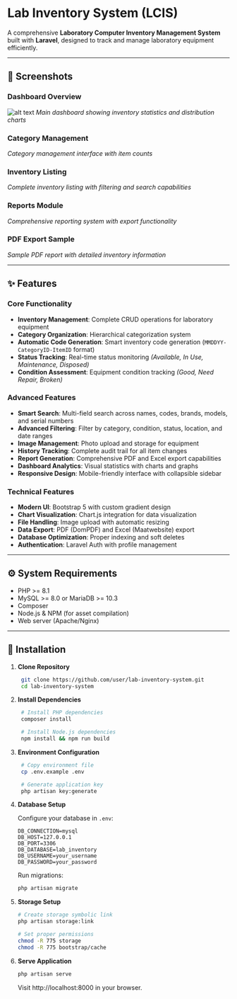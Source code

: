 # Lab Inventory System (LCIS)

A comprehensive **Laboratory Computer Inventory Management System** built with **Laravel**, designed to track and manage laboratory equipment efficiently.

---

## 📸 Screenshots

### Dashboard Overview
![alt text](?raw=true)
*Main dashboard showing inventory statistics and distribution charts*

### Category Management
*Category management interface with item counts*

### Inventory Listing
*Complete inventory listing with filtering and search capabilities*

### Reports Module
*Comprehensive reporting system with export functionality*

### PDF Export Sample
*Sample PDF report with detailed inventory information*

---

## ✨ Features

### Core Functionality
- **Inventory Management**: Complete CRUD operations for laboratory equipment  
- **Category Organization**: Hierarchical categorization system  
- **Automatic Code Generation**: Smart inventory code generation (`MMDDYY-CategoryID-ItemID` format)  
- **Status Tracking**: Real-time status monitoring *(Available, In Use, Maintenance, Disposed)*  
- **Condition Assessment**: Equipment condition tracking *(Good, Need Repair, Broken)*  

### Advanced Features
- **Smart Search**: Multi-field search across names, codes, brands, models, and serial numbers  
- **Advanced Filtering**: Filter by category, condition, status, location, and date ranges  
- **Image Management**: Photo upload and storage for equipment  
- **History Tracking**: Complete audit trail for all item changes  
- **Report Generation**: Comprehensive PDF and Excel export capabilities  
- **Dashboard Analytics**: Visual statistics with charts and graphs  
- **Responsive Design**: Mobile-friendly interface with collapsible sidebar  

### Technical Features
- **Modern UI**: Bootstrap 5 with custom gradient design  
- **Chart Visualization**: Chart.js integration for data visualization  
- **File Handling**: Image upload with automatic resizing  
- **Data Export**: PDF (DomPDF) and Excel (Maatwebsite) export  
- **Database Optimization**: Proper indexing and soft deletes  
- **Authentication**: Laravel Auth with profile management  

---

## ⚙️ System Requirements

- PHP >= 8.1  
- MySQL >= 8.0 or MariaDB >= 10.3  
- Composer  
- Node.js & NPM (for asset compilation)  
- Web server (Apache/Nginx)  

---

## 🚀 Installation

1. **Clone Repository**
   ```bash
    git clone https://github.com/user/lab-inventory-system.git
    cd lab-inventory-system

2. **Install Dependencies**
   ```bash
    # Install PHP dependencies
    composer install

    # Install Node.js dependencies
    npm install && npm run build

2. **Environment Configuration**
   ```bash
    # Copy environment file
    cp .env.example .env

    # Generate application key
    php artisan key:generate

4. **Database Setup**

    Configure your database in `.env`:

    ```env
    DB_CONNECTION=mysql
    DB_HOST=127.0.0.1
    DB_PORT=3306
    DB_DATABASE=lab_inventory
    DB_USERNAME=your_username
    DB_PASSWORD=your_password
    ```
    Run migrations:
    ```bash
    php artisan migrate
    ```
5. **Storage Setup**
    ```bash
    # Create storage symbolic link
    php artisan storage:link

    # Set proper permissions
    chmod -R 775 storage
    chmod -R 775 bootstrap/cache

6. **Serve Application**
    ```bash
    php artisan serve
    ```
    Visit http://localhost:8000 in your browser.

